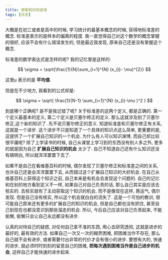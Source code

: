 ```yaml
---
title: 获取知识的途径
tags: [日志]
---
```


大概是在初三或者是高中的时候, 学习统计的最基本概念的时候, 获得地标准差的概念. 标准差表示的是样本的偏离的程度. 我一直觉得自己对这个数学的概念掌握的很好, 应该不会有什么错误发生的, 但是最近我发现, 原来自己还是没有掌握这个概念.

标准差的数学表达式是怎样的呢? 我的记忆里是这样的:

$$
\sigma = \sqrt{\frac{1}{N}\sum_{i=1}^{N} (x_{i}- \mu)^{2}}
$$

这里&mu; 表示的是 **平均值**.

但是在不少地方, 我看到的公式却是:

$$
\sigma = \sqrt{ \frac{1}{N-1} \sum_{i=1}^{N} (x_{i}-\mu )^2 }
$$

到底哪个正确呢? 是不是我记错了呢? 关于标准差的这两个定义, 都是正确的. 第一个定义最基本的定义, 第二个定义是贝塞尔修正的定义. 那么这就涉及到了贝塞尔修正,这个新的知识了. 先不说贝塞尔修正的意义. 知道标准差和贝塞尔修正有关系, 这就是一个进步. 这个进步不只是知道了一个具体的知识点这么简单, 更重要的是, 这提供了一个扩展自己知识的一个机会. 为什么有人可以知识渊博, 而自己却比较很平庸呢? 除了上学读书的时候, 自己从课堂上学习到的东西没有别人多之外, 更多的就是因为自己 **扩展自己知识的机会** 太少了. 自己不知道自己还有什么知识还没有搞明白, 所以就浑浑噩噩下去了.

如果不是自己在看维基百科的时候, 偶尔发现了贝塞尔修正和标准差之间的关系, 也许自己还是会浑浑噩噩下去, 从而错过这个扩展自己知识的大好机会. 在自己从维基百科上获得这个知识之前, 自己本来是有机会去发现这个问题的. 自己的记忆和在别的地方看到定义不一样, 如果自己对自己负责的话, 那么自己其实是应该去核实的. 去核实就有了主动获取这个知识的机会, 而不是像现在这样, 靠运气, 偶尔发现. 但是自己没有核实, 所以这个机会就白白的流失了. 这是一个可怕的教训, 很可能自己原来还有更多的扩展自己的知识的机会, 但是自己都也没有抓住, 甚至自己到现在也都没意识到那些溜走的机会. 所以, 今后自己应该对自己负责起来, 不能偷懒, 偷懒只会让自己永远都没有进步.

认真的对待自己的疑惑, 对任何自己拿不准的东西, 用心去研究透彻, 这就是进步的最好的, 最有效的方法. 如果自己一次又一次的糊弄困难, 把困难当作不存在, 那么自己就不会有进步, 或者需要付出非常的代价才会有很小的进步. 要想有大的, 快速的进步, 就必须时时刻刻的留意自己的困难, **把每次遇到困难当作是自己进步的机会**, 这样自己才能快速的进步起来.